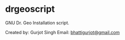 drgeoscript
===========

GNU Dr. Geo Installation script.


Created by: Gurjot Singh
Email: bhattigurjot@gmail.com
